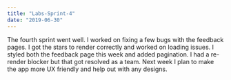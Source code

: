 ```yaml
---
title: "Labs-Sprint-4"
date: "2019-06-30"
---
```


The fourth sprint went well. I worked on fixing a few bugs with the feedback pages. I got the stars to render correctly and worked on loading issues. I styled both the feedback page this week and added pagination. I had a re-render blocker but that got resolved as a team. Next week I plan to make the app more UX friendly and help out with any designs. 